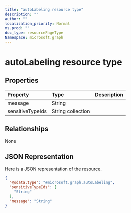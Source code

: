 ```yaml
---
title: "autoLabeling resource type"
description: ""
author: ""
localization_priority: Normal
ms.prod: ""
doc_type: resourcePageType
Namespace: microsoft.graph
---
```



# autoLabeling resource type



## Properties
|Property|Type|Description|
|:---|:---|:---|
|message|String||
|sensitiveTypeIds|String collection||

## Relationships
None

## JSON Representation
Here is a JSON representation of the resource.
<!-- {
  "blockType": "resource",
  "@odata.type": "microsoft.graph.autoLabeling"
}
-->
``` json
{
  "@odata.type": "#microsoft.graph.autoLabeling",
  "sensitiveTypeIds": [
    "String"
  ],
  "message": "String"
}
```

